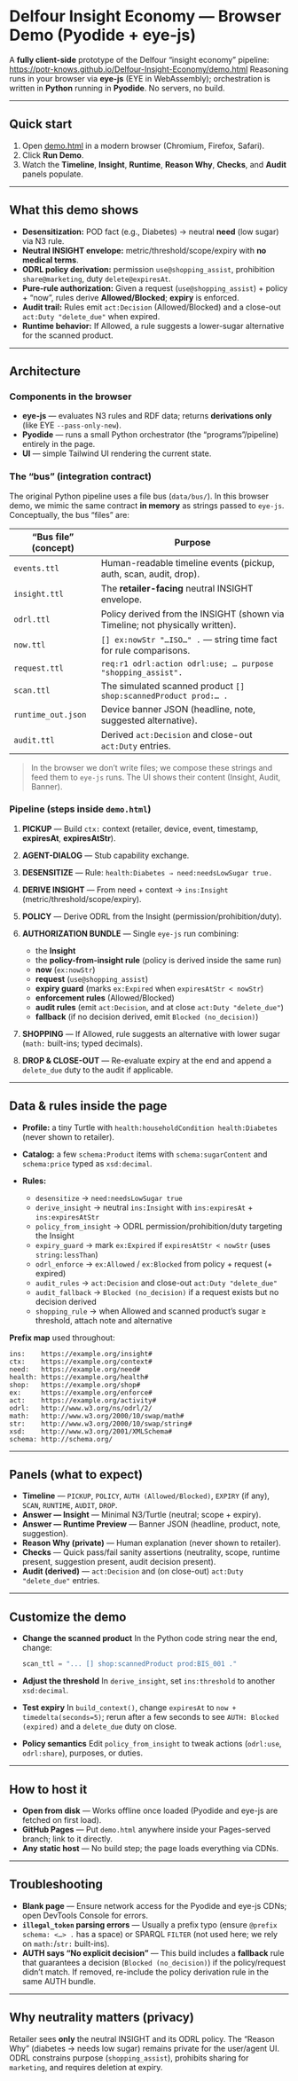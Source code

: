# Delfour Insight Economy — Browser Demo (Pyodide + eye-js)

A **fully client-side** prototype of the Delfour “insight economy” pipeline: https://potr-knows.github.io/Delfour-Insight-Economy/demo.html
Reasoning runs in your browser via **eye-js** (EYE in WebAssembly); orchestration is written in **Python** running in **Pyodide**. No servers, no build.

---

## Quick start

1. Open [demo.html](https://potr-knows.github.io/Delfour-Insight-Economy/demo.html) in a modern browser (Chromium, Firefox, Safari).
2. Click **Run Demo**.
3. Watch the **Timeline**, **Insight**, **Runtime**, **Reason Why**, **Checks**, and **Audit** panels populate.

---

## What this demo shows

* **Desensitization:** POD fact (e.g., Diabetes) → neutral **need** (low sugar) via N3 rule.
* **Neutral INSIGHT envelope:** metric/threshold/scope/expiry with **no medical terms**.
* **ODRL policy derivation:** permission `use@shopping_assist`, prohibition `share@marketing`, duty `delete@expiresAt`.
* **Pure-rule authorization:** Given a request (`use@shopping_assist`) + policy + “now”, rules derive **Allowed/Blocked**; **expiry** is enforced.
* **Audit trail:** Rules emit `act:Decision` (Allowed/Blocked) and a close-out `act:Duty "delete_due"` when expired.
* **Runtime behavior:** If Allowed, a rule suggests a lower-sugar alternative for the scanned product.

---

## Architecture

### Components in the browser

* **eye-js** — evaluates N3 rules and RDF data; returns **derivations only** (like EYE `--pass-only-new`).
* **Pyodide** — runs a small Python orchestrator (the “programs”/pipeline) entirely in the page.
* **UI** — simple Tailwind UI rendering the current state.

### The “bus” (integration contract)

The original Python pipeline uses a file bus (`data/bus/`). In this browser demo, we mimic the same contract **in memory** as strings passed to `eye-js`. Conceptually, the bus “files” are:

| “Bus file” (concept) | Purpose                                                                       |
| -------------------- | ----------------------------------------------------------------------------- |
| `events.ttl`         | Human-readable timeline events (pickup, auth, scan, audit, drop).             |
| `insight.ttl`        | The **retailer-facing** neutral INSIGHT envelope.                             |
| `odrl.ttl`           | Policy derived from the INSIGHT (shown via Timeline; not physically written). |
| `now.ttl`            | `[] ex:nowStr "…ISO…" .` — string time fact for rule comparisons.             |
| `request.ttl`        | `req:r1 odrl:action odrl:use; … purpose "shopping_assist".`                   |
| `scan.ttl`           | The simulated scanned product `[] shop:scannedProduct prod:… .`               |
| `runtime_out.json`   | Device banner JSON (headline, note, suggested alternative).                   |
| `audit.ttl`          | Derived `act:Decision` and close-out `act:Duty` entries.                      |

> In the browser we don’t write files; we compose these strings and feed them to `eye-js` runs. The UI shows their content (Insight, Audit, Banner).

### Pipeline (steps inside `demo.html`)

1. **PICKUP** — Build `ctx:` context (retailer, device, event, timestamp, **expiresAt**, **expiresAtStr**).
2. **AGENT-DIALOG** — Stub capability exchange.
3. **DESENSITIZE** — Rule: `health:Diabetes ⇒ need:needsLowSugar true.`
4. **DERIVE INSIGHT** — From need + context → `ins:Insight` (metric/threshold/scope/expiry).
5. **POLICY** — Derive ODRL from the Insight (permission/prohibition/duty).
6. **AUTHORIZATION BUNDLE** — Single `eye-js` run combining:

   * the **Insight**
   * the **policy-from-insight rule** (policy is derived inside the same run)
   * **now** (`ex:nowStr`)
   * **request** (`use@shopping_assist`)
   * **expiry guard** (marks `ex:Expired` when `expiresAtStr < nowStr`)
   * **enforcement rules** (Allowed/Blocked)
   * **audit rules** (emit `act:Decision`, and at close `act:Duty "delete_due"`)
   * **fallback** (if no decision derived, emit `Blocked (no_decision)`)
7. **SHOPPING** — If Allowed, rule suggests an alternative with lower sugar (`math:` built-ins; typed decimals).
8. **DROP & CLOSE-OUT** — Re-evaluate expiry at the end and append a `delete_due` duty to the audit if applicable.

---

## Data & rules inside the page

* **Profile:** a tiny Turtle with `health:householdCondition health:Diabetes` (never shown to retailer).
* **Catalog:** a few `schema:Product` items with `schema:sugarContent` and `schema:price` typed as `xsd:decimal`.
* **Rules:**

  * `desensitize` → `need:needsLowSugar true`
  * `derive_insight` → neutral `ins:Insight` with `ins:expiresAt` + `ins:expiresAtStr`
  * `policy_from_insight` → ODRL permission/prohibition/duty targeting the Insight
  * `expiry_guard` → mark `ex:Expired` if `expiresAtStr < nowStr` (uses `string:lessThan`)
  * `odrl_enforce` → `ex:Allowed` / `ex:Blocked` from policy + request (+ expired)
  * `audit_rules` → `act:Decision` and close-out `act:Duty "delete_due"`
  * `audit_fallback` → `Blocked (no_decision)` if a request exists but no decision derived
  * `shopping_rule` → when Allowed and scanned product’s sugar ≥ threshold, attach note and alternative

**Prefix map** used throughout:

```
ins:    https://example.org/insight#
ctx:    https://example.org/context#
need:   https://example.org/need#
health: https://example.org/health#
shop:   https://example.org/shop#
ex:     https://example.org/enforce#
act:    https://example.org/activity#
odrl:   http://www.w3.org/ns/odrl/2/
math:   http://www.w3.org/2000/10/swap/math#
str:    http://www.w3.org/2000/10/swap/string#
xsd:    http://www.w3.org/2001/XMLSchema#
schema: http://schema.org/
```

---

## Panels (what to expect)

* **Timeline** — `PICKUP`, `POLICY`, `AUTH (Allowed/Blocked)`, `EXPIRY` (if any), `SCAN`, `RUNTIME`, `AUDIT`, `DROP`.
* **Answer — Insight** — Minimal N3/Turtle (neutral; scope + expiry).
* **Answer — Runtime Preview** — Banner JSON (headline, product, note, suggestion).
* **Reason Why (private)** — Human explanation (never shown to retailer).
* **Checks** — Quick pass/fail sanity assertions (neutrality, scope, runtime present, suggestion present, audit decision present).
* **Audit (derived)** — `act:Decision` and (on close-out) `act:Duty "delete_due"` entries.

---

## Customize the demo

* **Change the scanned product**
  In the Python code string near the end, change:

  ```py
  scan_ttl = "... [] shop:scannedProduct prod:BIS_001 ."
  ```
* **Adjust the threshold**
  In `derive_insight`, set `ins:threshold` to another `xsd:decimal`.
* **Test expiry**
  In `build_context()`, change `expiresAt` to `now + timedelta(seconds=5)`; rerun after a few seconds to see `AUTH: Blocked (expired)` and a `delete_due` duty on close.
* **Policy semantics**
  Edit `policy_from_insight` to tweak actions (`odrl:use`, `odrl:share`), purposes, or duties.

---

## How to host it

* **Open from disk** — Works offline once loaded (Pyodide and eye-js are fetched on first load).
* **GitHub Pages** — Put `demo.html` anywhere inside your Pages-served branch; link to it directly.
* **Any static host** — No build step; the page loads everything via CDNs.

---

## Troubleshooting

* **Blank page** — Ensure network access for the Pyodide and eye-js CDNs; open DevTools Console for errors.
* **`illegal_token` parsing errors** — Usually a prefix typo (ensure `@prefix schema: <…> .` has a space) or SPARQL `FILTER` (not used here; we rely on `math:`/`str:` built-ins).
* **AUTH says “No explicit decision”** — This build includes a **fallback** rule that guarantees a decision (`Blocked (no_decision)`) if the policy/request didn’t match. If removed, re-include the policy derivation rule in the same AUTH bundle.

---

## Why neutrality matters (privacy)

Retailer sees **only** the neutral INSIGHT and its ODRL policy.
The “Reason Why” (diabetes → needs low sugar) remains private for the user/agent UI.
ODRL constrains purpose (`shopping_assist`), prohibits sharing for `marketing`, and requires deletion at expiry.

